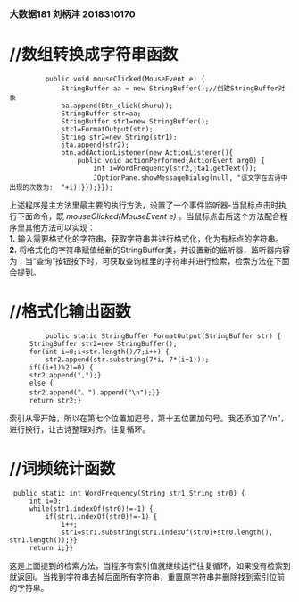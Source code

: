 ### 大数据181 刘柄沣 2018310170
# //数组转换成字符串函数
```			public void mouseClicked(MouseEvent e) {```  
```	    		StringBuffer aa = new StringBuffer();//创建StringBuffer对象```  
```	    		aa.append(Btn_click(shuru));```  
```	    		StringBuffer str=aa;```  
```	    		StringBuffer str1=new StringBuffer();```  
```	    		str1=FormatOutput(str);```  
```	    		String str2=new String(str1);```  
```	    		jta.append(str2);```  
```	    		btn.addActionListener(new ActionListener(){```  
```	    			public void actionPerformed(ActionEvent arg0) {```  
```	    				int i=WordFrequency(str2,jta1.getText());```  
```	    				JOptionPane.showMessageDialog(null, "该文字在古诗中出现的次数为:  "+i);}});}});```  
	    
上述程序是主方法里最主要的执行方法，设置了一个事件监听器-当鼠标点击时执行下面命令，既 *mouseClicked(MouseEvent e)* 。当鼠标点击后这个方法配合程序里其他方法可以实现：  
	**1.** 输入需要格式化的字符串，获取字符串并进行格式化，化为有标点的字符串。  
	**2.** 将格式化的字符串赋值给新的StringBuffer类，并设置新的监听器，监听器内容为：当“查询”按钮按下时，可获取查询框里的字符串并进行检索，检索方法在下面会提到。
# //格式化输出函数 
```	        public static StringBuffer FormatOutput(StringBuffer str) {```  
```		StringBuffer str2=new StringBuffer();```  
```		for(int i=0;i<str.length()/7;i++) {```  
```	        str2.append(str.substring(7*i, 7*(i+1)));```  
```		if((i+1)%2!=0) {```  
```		str2.append(",");}```  
```		else {```  
```		str2.append("。").append("\n");}}```  
```		return str2;}```  

索引从零开始，所以在第七个位置加逗号，第十五位置加句号。我还添加了“/n”，进行换行，让古诗整理对齐。往复循环。
# //词频统计函数
```	public static int WordFrequency(String str1,String str0) {```  
```		int i=0;```  
```		while(str1.indexOf(str0)!=-1) {```  
```			if(str1.indexOf(str0)!=-1) {```  
```				i++;```  
```				str1=str1.substring(str1.indexOf(str0)+str0.length(), str1.length());}}```  
```		return i;}}```  

这是上面提到的检索方法，当程序有索引值就继续运行往复循环，如果没有检索到就返回i。当找到字符串去掉后面所有字符串，重置原字符串并删除找到索引位前的字符串。

